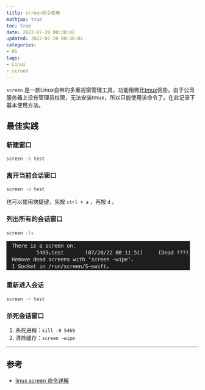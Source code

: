 ```yaml
---
title: screen命令使用
mathjax: true
toc: true
date: 2022-07-20 00:38:02
updated: 2022-07-20 00:38:02
categories:
- OS
tags:
- Linux
- screen
---
```

`screen` 是一款Linux自带的多重视窗管理工具，功能稍微比[tmux](https://transformerswsz.github.io/2019/09/12/tmux%20-%20%E7%BB%88%E7%AB%AF%E5%A4%8D%E7%94%A8%E5%B7%A5%E5%85%B7/)弱些。由于公司服务器上没有管理员权限，无法安装tmux，所以只能使用该命令了。在此记录下基本使用方法。

<!--more-->

## 最佳实践
### 新建窗口
```bash
screen -S test
```

### 离开当前会话窗口
```bash
screen -d test
```
也可以使用快捷键，先按 `ctrl + a` ，再按 `d` 。

### 列出所有的会话窗口
```bash
screen -ls
```
![ls](./screen命令使用/ls.png)

### 重新进入会话
```bash
screen -r test
```

### 杀死会话窗口
1. 杀死进程：`kill -9 5469`
2. 清除缓存：`screen -wipe`
___
## 参考

- [linux screen 命令详解](https://www.cnblogs.com/mchina/archive/2013/01/30/2880680.html)